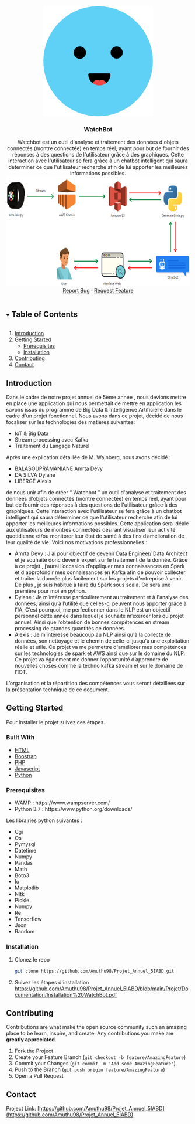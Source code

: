 <!-- PROJECT SHIELDS -->
<!--
*** I'm using markdown "reference style" links for readability.
*** Reference links are enclosed in brackets [ ] instead of parentheses ( ).
*** See the bottom of this document for the declaration of the reference variables
*** for contributors-url, forks-url, etc. This is an optional, concise syntax you may use.
*** https://www.markdownguide.org/basic-syntax/#reference-style-links
-->
<!-- PROJECT LOGO -->
<br />
<p align="center">
  <a href="https://github.com/Amuthu98/Projet_Annuel_5IABD">
    <img src="Projet/WatchBot/images/bot.png" alt="Logo" height="300">
  </a>

  <h3 align="center">WatchBot</h3>

  <p align="center">
   Watchbot est un outil d'analyse et traitement des données d'objets connectés (montre connectée) en temps réel, ayant pour but de fournir des réponses à des questions de          l'utilisateur grâce à des graphiques. Cette interaction avec l'utilisateur se fera grâce à un chatbot intelligent qui saura déterminer ce que l'utilisateur recherche afin de    lui apporter les meilleures informations possibles.<br />
    <img src="Projet/Documentation/archi.PNG" alt="Archi" height="300">
    <br />
    <a href="https://github.com/Amuthu98/Projet_Annuel_5IABD/issues">Report Bug</a>
    ·
    <a href="https://github.com/Amuthu98/Projet_Annuel_5IABD/issues">Request Feature</a>
  </p>
</p>



<!-- TABLE OF CONTENTS -->
<details open="open">
  <summary><h2 style="display: inline-block">Table of Contents</h2></summary>
  <ol>
    <li>
      <a href="#introduction">Introduction</a>
    </li>
    <li>
      <a href="#getting-started">Getting Started</a>
      <ul>
        <li><a href="#prerequisites">Prerequisites</a></li>
        <li><a href="#installation">Installation</a></li>
      </ul>
    </li>
    <li><a href="#contributing">Contributing</a></li>
    <li><a href="#contact">Contact</a></li>
  </ol>
</details>



<!-- ABOUT THE PROJECT -->
## Introduction

<p>
  Dans le cadre de notre projet annuel de 5ème année , nous devions mettre en place une application qui nous permettait de mettre en application les savoirs issus du programme de Big Data & Intelligence Artificielle dans le cadre d'un projet fonctionnel. Nous avons dans ce projet, décidé de nous focaliser sur les technologies des matières suivantes:
</p>
<ul>
  <li>IoT & Big Data</li>
  <li>Stream processing avec Kafka</li>
  <li>Traitement du Langage Naturel</li>
</ul>
Après une explication détaillée de M. Wajnberg, nous avons décidé :
<ul>
  <li>BALASOUPRAMANIANE Amrta Devy</li>
  <li>DA SILVA Dylane</li>
  <li>LIBERGE Alexis</li>
</ul>
<p>
de nous unir afin de créer “ Watchbot ” un outil d'analyse et traitement des données d'objets
connectés (montre connectée) en temps réel, ayant pour but de fournir des réponses à des
questions de l'utilisateur grâce à des graphiques. Cette interaction avec l'utilisateur se fera
grâce à un chatbot intelligent qui saura déterminer ce que l'utilisateur recherche afin de lui
apporter les meilleures informations possibles. Cette application sera idéale aux utilisateurs
de montres connectées désirant visualiser leur activité quotidienne et/ou monitorer leur état
de santé à des fins d’amélioration de leur qualité de vie. Voici nos motivations
professionnelles :
</p>

<ul>
  <li>
  Amrta Devy : J’ai pour objectif de devenir Data Engineer/ Data Architect et je
souhaite donc devenir expert sur le traitement de la donnée. Grâce à ce projet ,
j’aurai l’occasion d’appliquer mes connaissances en Spark et d'approfondir mes
connaissances en Kafka afin de pouvoir collecter et traiter la donnée plus facilement
sur les projets d’entreprise à venir. De plus , je suis habitué à faire du Spark sous
scala. Ce sera une première pour moi en python.
  </li>
  <li>
    Dylane : Je m’intéresse particulièrement au traitement et à l'analyse des données,
ainsi qu’à l’utilité que celles-ci peuvent nous apporter grâce à l’IA. C’est pourquoi, me
perfectionner dans le NLP est un objectif personnel cette année dans lequel je
souhaite m’exercer lors du projet annuel. Ainsi que l’obtention de bonnes
compétences en stream processing de grandes quantités de données.
  </li>
  <li>
    Alexis : Je m’intéresse beaucoup au NLP ainsi qu'à la collecte de données, son
nettoyage et le chemin de celle-ci jusqu'à une exploitation réelle et utile. Ce projet va
me permettre d'améliorer mes compétences sur les technologies de spark et AWS
ainsi que sur le domaine du NLP. Ce projet va également me donner l’opportunité
d’apprendre de nouvelles choses comme la techno kafka stream et sur le domaine
de l’IOT.
  </li>
</ul>
<p>
  L’organisation et la répartition des compétences vous seront détaillées sur la présentation
technique de ce document.
</p>

<!-- GETTING STARTED -->
## Getting Started

Pour installer le projet suivez ces étapes.

### Built With

* [HTML]()
* [Boostrap]()
* [PHP]()
* [Javascript]()
* [Python]()

### Prerequisites

<ul>
  <li>
    WAMP : https://www.wampserver.com/
  </li>
  <li>
    Python 3.7 : https://www.python.org/downloads/
  </li>
</ul>

Les librairies python suivantes :
<ul>
  <li>
    Cgi
  </li>
  <li>
    Os
  </li>
  <li>
    Pymysql
  </li>
  <li>
    Datetime
  </li>
  <li>
    Numpy
  </li>
  <li>
    Pandas
  </li>
  <li>
    Math
  </li>
  <li>
    Boto3
  </li>
  <li>
    Io
  </li>
  <li>
    Matplotlib
  </li>
  <li>
    Nltk
  </li>
  <li>
    Pickle
  </li>
  <li>
    Numpy
  </li>
  <li>
    Re
  </li>
   <li>
     Tensorflow
  </li>
   <li>
     Json
  </li>
   <li>
     Random
  </li>
</ul>

### Installation

1. Clonez le repo
   ```sh
   git clone https://github.com/Amuthu98/Projet_Annuel_5IABD.git
   ```
   
 2. Suivez les étapes d'installation
  https://github.com/Amuthu98/Projet_Annuel_5IABD/blob/main/Projet/Documentation/Installation%20WatchBot.pdf


<!-- CONTRIBUTING -->
## Contributing

Contributions are what make the open source community such an amazing place to be learn, inspire, and create. Any contributions you make are **greatly appreciated**.

1. Fork the Project
2. Create your Feature Branch (`git checkout -b feature/AmazingFeature`)
3. Commit your Changes (`git commit -m 'Add some AmazingFeature'`)
4. Push to the Branch (`git push origin feature/AmazingFeature`)
5. Open a Pull Request


<!-- CONTACT -->
## Contact

Project Link: [https://github.com/Amuthu98/Projet_Annuel_5IABD](https://github.com/Amuthu98/Projet_Annuel_5IABD)
